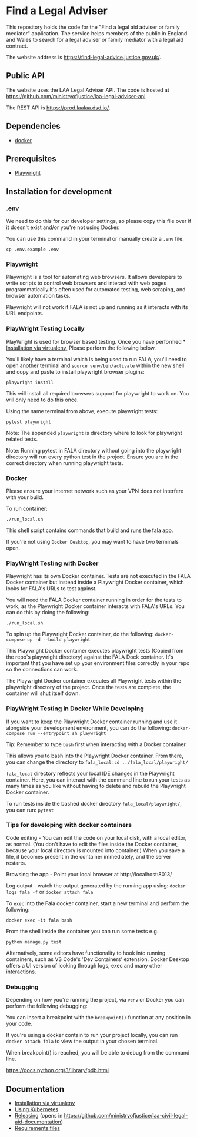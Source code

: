 # Find a Legal Adviser

This repository holds the code for the "Find a legal aid adviser or family mediator" application. The service helps members of the public in England and Wales to search for a legal adviser or family mediator with a legal aid contract.

The website address is https://find-legal-advice.justice.gov.uk/.

## Public API

The website uses the LAA Legal Adviser API. The code is hosted at https://github.com/ministryofjustice/laa-legal-adviser-api.

The REST API is https://prod.laalaa.dsd.io/.

## Dependencies
- [docker](https://www.docker.com/)

## Prerequisites
- [Playwright](https://playwright.dev/python/) 

## Installation for development

### .env

We need to do this for our developer settings, so please copy this file over if it doesn't exist and/or you're not using Docker. 

You can use this command in your terminal or manually create a `.env` file: 

`cp .env.example .env` 

### Playwright

Playwright is a tool for automating web browsers. It allows developers to write scripts to control web browsers and 
interact with web pages programmatically.It's often used for automated testing, web scraping, and 
browser automation tasks.

Playwright will not work if FALA is not up and running as it interacts with its URL endpoints.

### PlayWright Testing Locally

PlayWright is used for browser based testing. Once you have performed * [Installation via virtualenv,](docs/virtual-env.md) Please perform the following below.

You'll likely have a terminal which is being used to run FALA, you'll need to open another terminal
and `source venv/bin/activate` within the new shell and copy and paste to install playwright browser plugins:

`playwright install`

This will install all required browsers support for playwright to work on. You will only need to do this once.

Using the same terminal from above, execute playwright tests:

`pytest playwright`

Note: The appended `playwright` is directory where to look for playwright related tests.

Note: Running pytest in FALA directory without going into the playwright directory will run every python test in the 
project. Ensure you are in the correct directory when running playwright tests.

### Docker

Please ensure your internet network such as your VPN does not interfere with your build.

To run container:

`./run_local.sh`

This shell script contains commands that build and runs the fala app.

If you're not using `Docker Desktop`, you may want to have two terminals open.

### PlayWright Testing with Docker

Playwright has its own Docker container. Tests are not executed in the FALA Docker container but instead inside a 
Playwright Docker container, which looks for FALA's URLs to test against.

You will need the FALA Docker container running in order for the tests to work, as the Playwright Docker container 
interacts with FALA's URLs. You can do this by doing the following:

`./run_local.sh`

To spin up the Playwright Docker container, do the following:
`docker-compose up -d --build playwright`

This Playwright Docker container executes playwright tests (Copied from the repo's playwright directory) 
against the FALA Dock container. It's important that you have set up your environment files correctly in your repo so
the connections can work.

The Playwright Docker container executes all Playwright tests within the playwright directory of the project. 
Once the tests are complete, the container will shut itself down.

### PlayWright Testing in Docker While Developing

If you want to keep the Playwright Docker container running and use it alongside your development environment, 
you can do the following:
`docker-compose run --entrypoint sh playwright`

Tip: Remember to type `bash` first when interacting with a Docker container.

This allows you to bash into the Playwright Docker container. From there, you can change the directory to `fala_local`:
`cd ../fala_local/playwright/`

`fala_local` directory reflects your local IDE changes in the Playwright container. Here, you can interact with the 
command line to run your tests as many times as you like without having to delete and rebuild the Playwright Docker 
container.

To run tests inside the bashed docker directory `fala_local/playwright/`, you can run:
`pytest`

### Tips for developing with docker containers

Code editing - You can edit the code on your local disk, with a local editor, as normal. (You don't have to edit the 
files inside the Docker container, because your local directory is mounted into container.) When you save a file, it 
becomes present in the container immediately, and the server restarts.

Browsing the app - Point your local browser at http://localhost:8013/

Log output - watch the output generated by the running app using: `docker logs fala -f` or `docker attach fala`

To `exec` into the Fala docker container, start a new terminal and perform the following:

`docker exec -it fala bash`

From the shell inside the container you can run some tests e.g.

`python manage.py test`

Alternatively, some editors have functionality to hook into running containers, such as VS Code's 'Dev Containers' 
extension. Docker Desktop offers a UI version of looking through logs, exec and many other interactions. 

### Debugging
Depending on how you're running the project, via `venv` or Docker you can perform the following debugging:

You can insert a breakpoint with the `breakpoint()` function at any position in your code.

If you're using a docker contain to run your project locally, you can run `docker attach fala` to view the output in 
your chosen terminal.

When breakpoint() is reached, you will be able to debug from the command line.

https://docs.python.org/3/library/pdb.html


## Documentation
* [Installation via virtualenv](docs/virtual-env.md)
* [Using Kubernetes](docs/kubernetes.md)
* [Releasing](https://github.com/ministryofjustice/laa-civil-legal-aid-documentation/blob/master/releasing/kubernetes.md)
(opens in https://github.com/ministryofjustice/laa-civil-legal-aid-documentation)
* [Requirements files](requirements/README.md)
